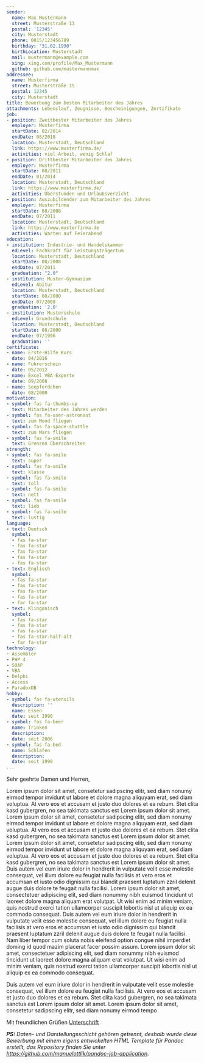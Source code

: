 ```yaml
---
sender:
  name: Max Mustermann
  street: Musterstraße 13
  postal: '12345'
  city: Musterstadt
  phone: 0815/123456789
  birthday: "31.02.1990"
  birthLocation: Musterstadt
  mail: mustermann@example.com
  xing: xing.com/profile/Max_Mustermann
  github: github.com/mustermannmax
addressee:
  name: Musterfirma
  street: Musterstraße 15
  postal: 12345
  city: Musterstadt
title: Bewerbung zum besten Mitarbeiter des Jahres
attachments: Lebenslauf, Zeugnisse, Bescheinigungen, Zertifikate
job:
- position: Zweitbester Mitarbeiter des Jahres
  employer: Musterfirma
  startDate: 02/2014
  endDate: 08/2018
  location: Musterstadt, Deutschland
  link: https://www.musterfirma.de/
  activities: viel Arbeit, wenig Schlaf
- position: Drittbester Mitarbeiter des Jahres
  employer: Musterfirma
  startDate: 08/2011
  endDate: 01/2014
  location: Musterstadt, Deutschland
  link: https://www.musterfirma.de/
  activities: Überstunden und Urlaubsverzicht
- position: Auszubildender zum Mitarbeiter des Jahres
  employer: Musterfirma
  startDate: 08/2008
  endDate: 07/2011
  location: Musterstadt, Deutschland
  link: https://www.musterfirma.de
  activities: Warten auf Feierabend
education:
- institution: Industrie- und Handelskammer
  edLevel: Fachkraft für Leistungsträgertum
  location: Musterstadt, Deutschland
  startDate: 08/2008
  endDate: 07/2011
  graduation: "2.0"
- institution: Muster-Gymnasium
  edLevel: Abitur
  location: Musterstadt, Deutschland
  startDate: 08/2000
  endDate: 07/2008
  graduation: '2.0'
- institution: Musterschule
  edLevel: Grundschule
  location: Musterstadt, Deutschland
  startDate: 08/2000
  endDate: 07/1996
  graduation: ''
certificate:
- name: Erste-Hilfe Kurs
  date: 04/2016
- name: Führerschein
  date: 05/2012
- name: Excel VBA Experte
  date: 09/2008
- name: Seepferdchen
  date: 08/2000
motivation:
- symbol: fas fa-thumbs-up
  text: Mitarbeiter des Jahres werden
- symbol: fas fa-user-astronaut
  text: zum Mond fliegen
- symbol: fas fa-space-shuttle
  text: zum Mars fliegen
- symbol: fas fa-smile
  text: Grenzen überschreiten
strength:
- symbol: fas fa-smile
  text: super
- symbol: fas fa-smile
  text: klasse
- symbol: fas fa-smile
  text: toll
- symbol: fas fa-smile
  text: nett
- symbol: fas fa-smile
  text: lieb
- symbol: fas fa-smile
  text: lustig
language:
- text: Deutsch
  symbol:
  - fas fa-star
  - fas fa-star
  - fas fa-star
  - fas fa-star
  - fas fa-star
- text: Englisch
  symbol:
  - fas fa-star
  - fas fa-star
  - fas fa-star
  - fas fa-star
  - far fa-star
- text: Klingonisch
  symbol:
  - fas fa-star
  - fas fa-star
  - fas fa-star
  - fas fa-star-half-alt
  - far fa-star
technology:
- Assembler
- PHP 4
- SOAP
- VBA
- Delphi
- Access
- ParadoxDB
hobby:
- symbol: fas fa-utensils
  description: ''
  name: Essen
  date: seit 1990
- symbol: fas fa-beer
  name: Trinken
  description:
  date: seit 2006
- symbol: fas fa-bed
  name: Schlafen
  description:
  date: seit 1990
...
```

Sehr geehrte Damen und Herren,

Lorem ipsum dolor sit amet, consetetur sadipscing elitr, sed diam nonumy eirmod tempor invidunt ut labore et dolore magna aliquyam erat, sed diam voluptua. At vero eos et accusam et justo duo dolores et ea rebum. Stet clita kasd gubergren, no sea takimata sanctus est Lorem ipsum dolor sit amet. Lorem ipsum dolor sit amet, consetetur sadipscing elitr, sed diam nonumy eirmod tempor invidunt ut labore et dolore magna aliquyam erat, sed diam voluptua. At vero eos et accusam et justo duo dolores et ea rebum. Stet clita kasd gubergren, no sea takimata sanctus est Lorem ipsum dolor sit amet. Lorem ipsum dolor sit amet, consetetur sadipscing elitr, sed diam nonumy eirmod tempor invidunt ut labore et dolore magna aliquyam erat, sed diam voluptua. At vero eos et accusam et justo duo dolores et ea rebum. Stet clita kasd gubergren, no sea takimata sanctus est Lorem ipsum dolor sit amet. Duis autem vel eum iriure dolor in hendrerit in vulputate velit esse molestie consequat, vel illum dolore eu feugiat nulla facilisis at vero eros et accumsan et iusto odio dignissim qui blandit praesent luptatum zzril delenit augue duis dolore te feugait nulla facilisi. Lorem ipsum dolor sit amet, consectetuer adipiscing elit, sed diam nonummy nibh euismod tincidunt ut laoreet dolore magna aliquam erat volutpat. Ut wisi enim ad minim veniam, quis nostrud exerci tation ullamcorper suscipit lobortis nisl ut aliquip ex ea commodo consequat. Duis autem vel eum iriure dolor in hendrerit in vulputate velit esse molestie consequat, vel illum dolore eu feugiat nulla facilisis at vero eros et accumsan et iusto odio dignissim qui blandit praesent luptatum zzril delenit augue duis dolore te feugait nulla facilisi. Nam liber tempor cum soluta nobis eleifend option congue nihil imperdiet doming id quod mazim placerat facer possim assum. Lorem ipsum dolor sit amet, consectetuer adipiscing elit, sed diam nonummy nibh euismod tincidunt ut laoreet dolore magna aliquam erat volutpat. Ut wisi enim ad minim veniam, quis nostrud exerci tation ullamcorper suscipit lobortis nisl ut aliquip ex ea commodo consequat. 

Duis autem vel eum iriure dolor in hendrerit in vulputate velit esse molestie consequat, vel illum dolore eu feugiat nulla facilisis. At vero eos et accusam et justo duo dolores et ea rebum. Stet clita kasd gubergren, no sea takimata sanctus est Lorem ipsum dolor sit amet. Lorem ipsum dolor sit amet, consetetur sadipscing elitr, sed diam nonumy eirmod tempo

Mit freundlichen Grüßen
[Unterschrift](img/unterschrift.png)

_**PS:** Daten- und Darstellungsschicht gehören getrennt, deshalb wurde diese Bewerbung mit einem eigens entwickelten HTML Template für Pandoc erstellt, das Repository finden Sie unter https://github.com/manuelottlik/pandoc-job-application._
